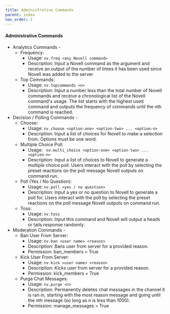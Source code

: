 ```yaml
---
title: Administrative Commands
parent: index
nav_order: 1
---
```

#### Administrative Commands
* Analytics Commands -
  * Frequency: 
    * Usage: ```nv.freq <any Novell command>```
    * Description: Input a Novell command as the argument and receive an output of the number of times it has been used since Novell was added to the server
  * Top Commands:
      * Usage: ```nv.topcommands <n>```
      * Description: Input a number less than the total number of Novell commands and receive a chronological list of the Novell command's usage. The list starts with the highest used command and outputs the frequency of commands until the nth command is reached.
* Decision / Polling Commands -
  * Choose:
      * Usage: ``` nv.choose <option-one> <option-two> ... <option-n> ```
      * Description: Input a list of choices for Novell to make a selection from. Options must be one word.
  * Multiple Choice Poll:
      * Usage: ``` nv.multi_choice <option-one> <option-two> ... <option-n>```
      * Description: Input a list of choices to Novell to generate a multiple choice poll. Users interact with the poll by selecting the preset reactions on the poll message Novell outputs on command run.
  * Poll (Yes / No Question):
      * Usage: ``` nv.poll <yes / no question> ```
      * Description: Input a yes or no question to Novell to generate a poll for. Users interact with the poll by selecting the preset reactions on the poll message Novell outputs on command run.
  * Toss:
      * Usage: ``` nv.toss ```
      * Description: Input this command and Novell will output a heads or tails response randomly.
* Moderation Commands -
  * Ban User From Server:
      * Usage: ``` nv.ban <user name> <reason> ```
      * Description: Bans user from server for a provided reason.
      * Permission: ban_members = True
  * Kick User From Server:
      * Usage: ``` nv.kick <user name> <reason> ```
      * Description: Kicks user from server for a provided reason.
      * Permission: kick_members = True
  * Purge Chat Messages:
      * Usage: ``` nv.purge <n> ```
      * Description: Permanently deletes chat messages in the channel it is ran in, starting with the most reason message and going until the nth message (so long as n is less than 1000).
      * Permission: manage_messages = True
